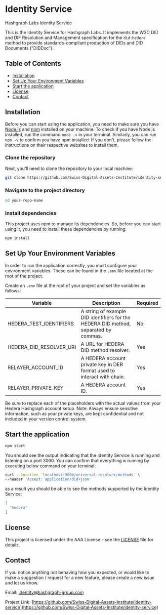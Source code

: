 # Identity Service

Hashgraph Labs Identity Service

This is the Identity Service for Hashgraph Labs. It implements the W3C DID and DIF Resolution and Management specification for the `did:hedera` method to provide standards-compliant production of DIDs and DID Documents ("DIDDoc").

## Table of Contents

- [Installation](#installation)
- [Set Up Your Environment Variables](#env)
- [Start the application](#start)
- [License](#license)
- [Contact](#contact)

## Installation

Before you can start using the application, you need to make sure you have [Node.js](https://nodejs.org) and [npm](https://npmjs.com) installed on your machine. To check if you have Node.js installed, run the command `node -v` in your terminal. Similarly, you can run `npm -v` to confirm you have npm installed. If you don't, please follow the instructions on their respective websites to install them.

### Clone the repository

Next, you'll need to clone the repository to your local machine:

```sh
git clone https://github.com/Swiss-Digital-Assets-Institute/identity-service.git
```


### Navigate to the project directory

```sh
cd your-repo-name
```

### Install dependencies

This project uses npm to manage its dependencies. So, before you can start using it, you need to install these dependencies by running:

```sh
npm install
```

<a id="env"></a>
## Set Up Your Environment Variables

In order to run the application correctly, you must configure your environment variables. These can be found in the `.env` file located at the root of the project. 

Create an `.env` file at the root of your project and set the variables as follows:


|Variable|Description|Required|
|---|---------|---|
|HEDERA_TEST_IDENTIFIERS|A string of example DID identifiers for the HEDERA DID method, separated by commas.|No|
|HEDERA_DID_RESOLVER_URI|A URL for HEDERA DID method resolver.|Yes|
|RELAYER_ACCOUNT_ID|A HEDERA account private key in DER format used to interact with chain.|Yes|
|RELAYER_PRIVATE_KEY|A HEDERA account ID.|Yes|


Be sure to replace each of the placeholders with the actual values from your Hedera Hashgraph account setup.
Note: Always ensure sensitive information, such as your private keys, are kept confidential and not included in your version control system.

<a id="start"></a>
## Start the application

```sh
npm start
```

You should see the output indicating that the Identity Service is running and listening on a port 3000.
You can confirm that everything is running by executing below command on your terminal:

```sh
curl --location 'localhost:3000/universal-resolver/methods' \
--header 'Accept: application/did+json'
```

as a result you should be able to see the methods supported by the Identity Service:

```json
[
  "hedera"
]
```

## License

This project is licensed under the AAA License - see the [LICENSE](LICENSE) file for details.

## Contact

If you notice anything not behaving how you expected, or would like to make a suggestion / request for a new feature, please create a new issue and let us know.

Email: [identity@hashgraph-group.com](mailto:identity@hashgraph-group.com)

Project Link: [https://github.com/Swiss-Digital-Assets-Institute/identity-service](https://github.com/Swiss-Digital-Assets-Institute/identity-service)


